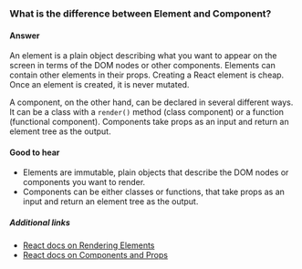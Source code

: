 ### What is the difference between Element and Component?

#### Answer

An element is a plain object describing what you want to appear on the screen in terms of the DOM nodes or other components. Elements can contain other elements in their props. Creating a React element is cheap. Once an element is created, it is never mutated.

A component, on the other hand, can be declared in several different ways. It can be a class with a `render()` method (class component) or a function (functional component). Components take props as an input and return an element tree as the output.

#### Good to hear

* Elements are immutable, plain objects that describe the DOM nodes or components you want to render.
* Components can be either classes or functions, that take props as an input and return an element tree as the output.

##### Additional links

* [React docs on Rendering Elements](https://reactjs.org/docs/rendering-elements.html)
* [React docs on Components and Props](https://reactjs.org/docs/components-and-props.html)


<!-- tags: (react,javascript) -->

<!-- expertise: (0) -->